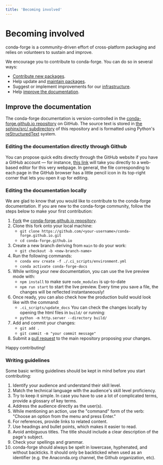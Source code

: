 ```yaml
---
title: 'Becoming involved'
---
```


<a id="becoming-involved"></a>

<a id="id1"></a>

# Becoming involved

conda-forge is a community-driven effort of cross-platform packaging and relies on volunteers to sustain and improve.

We encourage you to contribute to conda-forge. You can do so in several ways:

- [Contribute new packages](../maintainer/adding_pkgs.md).
- Help update and [maintain packages](../maintainer/updating_pkgs.md).
- Suggest or implement improvements for our [infrastructure](../maintainer/infrastructure.md).
- Help [improve the documentation](#improve-docs).

<a id="improve-docs"></a>

<a id="improve-the-documentation"></a>

## Improve the documentation

The conda-forge documentation is version-controlled in the
[conda-forge.github.io repository](https://github.com/conda-forge/conda-forge.github.io) on GitHub. The source
text is stored in [the sphinx/src/ subdirectory](https://github.com/conda-forge/conda-forge.github.io/tree/main/sphinx/src) of this repository and
is formatted using Python's [reStructuredText](http://docutils.sourceforge.net/rst.html) system.

<a id="editing-the-documentation-directly-through-github"></a>

### Editing the documentation directly through Github

You can propose quick edits directly through the GitHub website if you have
a GitHub account — for instance, [this link](https://github.com/conda-forge/conda-forge.github.io/edit/main/sphinx/src/user/contributing.rst)
will take you directly to a web-based editor for this very webpage. In
general, the file corresponding to each page in the GitHub browser has a
little pencil icon in its top-right corner that lets you open it up for editing.

<a id="editing-the-documentation-locally"></a>

### Editing the documentation locally

We are glad to know that you would like to contribute to the conda-forge documentation.
If you are new to the conda-forge community, follow the steps below to make your first contribution:

1. [Fork](https://help.github.com/articles/fork-a-repo/) the
   [conda-forge.github.io repository](https://github.com/conda-forge/conda-forge.github.io).
2. Clone this fork onto your local machine:
   - `git clone https://github.com/<your-username>/conda-forge.github.io.git`
   - `cd conda-forge.github.io`
3. Create a new branch deriving from `main` to do your work:
   - `git checkout -b <new-branch-name>`
4. Run the following commands:
   - `conda env create -f ./.ci_scripts/environment.yml`
   - `conda activate conda-forge-docs`
5. While writing your new documentation, you can use the live preview mode with:
   - `npm install` to make sure `node_modules` is up-to-date
   - `npm run start` to start the live preview. Every time you save a file, the changes will be reflected instantaneously!
5. Once ready, you can also check how the production build would look like with the command:
   - `.ci_scripts/update_docs`
   You can check the changes locally by opening the html files in `build/` or running:
   - `python -m http.server --directory build/`
6. Add and commit your changes:
   - `git add .`
   - `git commit -m "your commit message"`
7. Submit a [pull request](https://help.github.com/articles/about-pull-requests/) to the main repository proposing your changes.

Happy contributing!

<a id="writing-guidelines"></a>

### Writing guidelines

Some basic writing guidelines should be kept in mind before you start contributing:

1. Identify your audience and understand their skill level.
2. Match the technical language with the audience's skill level proficiency.
3. Try to keep it simple. In case you have to use a lot of complicated terms, provide a glossary of key terms.
4. Address the audience directly as the user(s).
5. While mentioning an action, use the "command" form of the verb: "Choose an option from the menu and press Enter."
6. For references, provide links to related content.
7. Use headings and bullet points, which makes it easier to read.
8. Avoid ambiguous titles. The title should include a clear description of the page's subject.
9. Check your spellings and grammar.
10. conda-forge should always be spelt in lowercase, hyphenated, and without backticks.
    It should only be backticked when used as an identifier (e.g. the Anaconda.org channel, the Github organization, etc).
